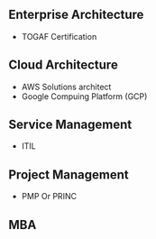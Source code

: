 ## Enterprise Architecture 
- TOGAF Certification

## Cloud Architecture
- AWS Solutions architect
- Google Compuing Platform (GCP)

## Service Management
- ITIL

## Project Management
- PMP Or PRINC

## MBA 

